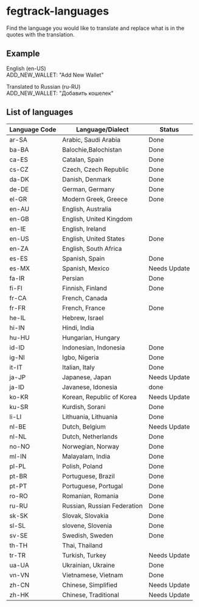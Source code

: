 # fegtrack-languages

Find the language you would like to translate and replace what is in the quotes with the translation.

## Example

English (en-US)\
ADD_NEW_WALLET: "Add New Wallet"

Translated to Russian (ru-RU)\
ADD_NEW_WALLET: "Добавить кошелек"

## List of languages
| Language Code | Language/Dialect | Status |
| ------------- | -------- | ------ |
| ar-SA | Arabic, Saudi Arabia | Done |
| ba-BA | Balochie,Balochistan | Done |
| ca-ES | Catalan, Spain | Done |
| cs-CZ | Czech, Czech Republic | Done |
| da-DK | Danish, Denmark | Done |
| de-DE | German, Germany | Done |
| el-GR | Modern Greek, Greece | Done |
| en-AU | English, Australia | |
| en-GB | English, United Kingdom | |
| en-IE | English, Ireland | |
| en-US | English, United States | Done |
| en-ZA | English, South Africa | |
| es-ES | Spanish, Spain | Done |
| es-MX | Spanish, Mexico | Needs Update |
| fa-IR | Persian | Done |
| fi-FI | Finnish, Finland | Done |
| fr-CA | French, Canada | |
| fr-FR | French, France | Done |
| he-IL | Hebrew, Israel | |
| hi-IN | Hindi, India | |
| hu-HU | Hungarian, Hungary | |
| id-ID | Indonesian, Indonesia | Done |
| ig-NI | Igbo, Nigeria | Done |
| it-IT | Italian, Italy | Done |
| ja-JP | Japanese, Japan | Needs Update |
| ja-ID | Javanese, Idonesia | done |
| ko-KR | Korean, Republic of Korea | Needs Update |
| ku-SR | Kurdish, Sorani | Done |
| li-LI | Lithuania, Lithuania | Done |
| nl-BE | Dutch, Belgium | Needs Update |
| nl-NL | Dutch, Netherlands | Done |
| no-NO | Norwegian, Norway | Done |
| ml-IN | Malayalam, India | Done |
| pl-PL | Polish, Poland | Done |
| pt-BR | Portuguese, Brazil | Done |
| pt-PT | Portuguese, Portugal | Done |
| ro-RO | Romanian, Romania | Done |
| ru-RU | Russian, Russian Federation | Done |
| sk-SK | Slovak, Slovakia | Done |
| sl-SL | slovene, Slovenia | Done |
| sv-SE | Swedish, Sweden | Done |
| th-TH | Thai, Thailand |  |
| tr-TR | Turkish, Turkey | Needs Update |
| ua-UA | Ukrainian, Ukraine | Done |
| vn-VN | Vietnamese, Vietnam | Done |
| zh-CN | Chinese, Simplified | Needs Update |
| zh-HK | Chinese, Traditional | Needs Update |
